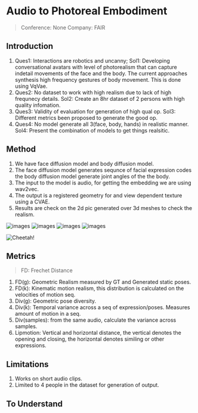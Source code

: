 # Audio to Photoreal Embodiment

> Conference: None
> Company: FAIR

## Introduction
1. Ques1: Interactions are robotics and uncanny; Sol1: Developing conversational avatars with level of photorealism that can capture indetail movements of the face and the body. The current approaches synthesis high frequency gestures of body movement. This is done using VqVae.
2. Ques2: No dataset to work with high realism due to lack of high frequnecy details. Sol2: Create an 8hr dataset of 2 persons with high quality infomation.
3. Ques3: Validity of evaluation for generation of high qual op. Sol3: Different metrics been proposed to generate the good op.
4. Ques4: No model generate all 3(face, body, hands) in realistic manner. Sol4: Present the combination of models to get things realsitic.

## Method
1. We have face diffusion model and body diffusion model.
2. The face diffusion model generates sequnce of facial expression codes the body diffusion model generate joint angles of the the body.
3. The input to the model is audio, for getting the embedding we are using wav2vec.
4. The output is a registered geometry for and view dependent texture using a CVAE.
5. Results are check on the 2d pic generated over 3d meshes to check the realism.


![images](https://drive.google.com/uc?export=view&id1B5QQLRLHFv-5WbtIWoFFzw9y-7KycN_G)
![images](https://drive.google.com/uc?export=view&id=1TIL1gx_O08IPd62qxJMasdbbku6D3QTH)
![images](https://drive.google.com/uc?export=view&id=1tjASN8Er-H_zYhQ0UTUflXyo0zrGkafQ)
![images](https://drive.google.com/uc?export=view&id=15Rw8HCRAbijMmEm8H74iE5x3qVfQL3wO)

<img src="http://animal.discovery.com/mammals/cheetah/pictures/cheetah-picture.jpg" alt="Cheetah!" />

## Metrics
> FD: Frechet Distance
1. FD(g): Geometric Realism measured by GT and Generated static poses.
2. FD(k): Kinematic motion realism, this distribution is calculated on the velocities of motion seq.
3. Div(g): Geometric pose diversity.
4. Div(k): Temporal variance across a seq of expression/poses. Measures amount of motion in a seq.
5. Div(samples): from the same audio, calculate the variance across samples.
6. Lipmotion: Vertical and horizontal distance, the vertical denotes the opening and closing, the horizontal denotes similing or other expressions.

## Limitations
1. Works on short audio clips. 
2. Limited to 4 people in the dataset for generation of output.

## To Understand

